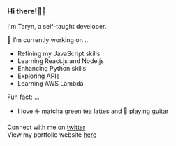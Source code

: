 ### Hi there!👋🏾

I'm Taryn, a self-taught developer. 

🔭 I’m currently working on ...
- Refining my JavaScript skills
- Learning React.js and Node.js
- Enhancing Python skills
- Exploring APIs
- Learning AWS Lambda

Fun fact: ...
- I love ☕️ matcha green tea lattes and 🎸 playing guitar



Connect with me on [twitter](https://www.twitter.com/iimkiing)<br>
View my portfolio website [here](http://www.tarynking.me)

